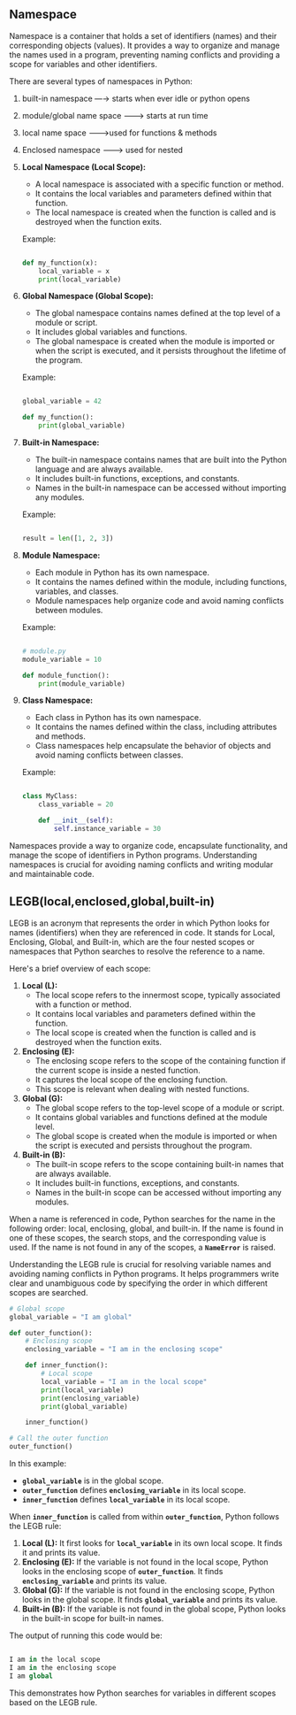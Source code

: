 
## Namespace
Namespace is a container that holds a set of identifiers (names) and their corresponding objects (values). It provides a way to organize and manage the names used in a program, preventing naming conflicts and providing a scope for variables and other identifiers.

There are several types of namespaces in Python:

1. built-in namespace —→ starts when ever idle or python  opens
2. module/global name space ———> starts  at run time
3. local name space ———>used for  functions & methods
4. Enclosed namespace ———> used for nested

1. **Local Namespace (Local Scope):**
    - A local namespace is associated with a specific function or method.
    - It contains the local variables and parameters defined within that function.
    - The local namespace is created when the function is called and is destroyed when the function exits.
    
    Example:
    
    ```python
    
    def my_function(x):
        local_variable = x
        print(local_variable)
    
    ```
    
2. **Global Namespace (Global Scope):**
    - The global namespace contains names defined at the top level of a module or script.
    - It includes global variables and functions.
    - The global namespace is created when the module is imported or when the script is executed, and it persists throughout the lifetime of the program.
    
    Example:
    
    ```python
    
    global_variable = 42
    
    def my_function():
        print(global_variable)
    
    ```
    
3. **Built-in Namespace:**
    - The built-in namespace contains names that are built into the Python language and are always available.
    - It includes built-in functions, exceptions, and constants.
    - Names in the built-in namespace can be accessed without importing any modules.
    
    Example:
    
    ```python
    
    result = len([1, 2, 3])
    
    ```
    
4. **Module Namespace:**
    - Each module in Python has its own namespace.
    - It contains the names defined within the module, including functions, variables, and classes.
    - Module namespaces help organize code and avoid naming conflicts between modules.
    
    Example:
    
    ```python
    
    # module.py
    module_variable = 10
    
    def module_function():
        print(module_variable)
    
    ```
    
5. **Class Namespace:**
    - Each class in Python has its own namespace.
    - It contains the names defined within the class, including attributes and methods.
    - Class namespaces help encapsulate the behavior of objects and avoid naming conflicts between classes.
    
    Example:
    
    ```python
    
    class MyClass:
        class_variable = 20
    
        def __init__(self):
            self.instance_variable = 30
    
    ```
    

Namespaces provide a way to organize code, encapsulate functionality, and manage the scope of identifiers in Python programs. Understanding namespaces is crucial for avoiding naming conflicts and writing modular and maintainable code.

## LEGB(local,enclosed,global,built-in)

LEGB is an acronym that represents the order in which Python looks for names (identifiers) when they are referenced in code. It stands for Local, Enclosing, Global, and Built-in, which are the four nested scopes or namespaces that Python searches to resolve the reference to a name.

Here's a brief overview of each scope:

1. **Local (L):**
    - The local scope refers to the innermost scope, typically associated with a function or method.
    - It contains local variables and parameters defined within the function.
    - The local scope is created when the function is called and is destroyed when the function exits.
2. **Enclosing (E):**
    - The enclosing scope refers to the scope of the containing function if the current scope is inside a nested function.
    - It captures the local scope of the enclosing function.
    - This scope is relevant when dealing with nested functions.
3. **Global (G):**
    - The global scope refers to the top-level scope of a module or script.
    - It contains global variables and functions defined at the module level.
    - The global scope is created when the module is imported or when the script is executed and persists throughout the program.
4. **Built-in (B):**
    - The built-in scope refers to the scope containing built-in names that are always available.
    - It includes built-in functions, exceptions, and constants.
    - Names in the built-in scope can be accessed without importing any modules.

When a name is referenced in code, Python searches for the name in the following order: local, enclosing, global, and built-in. If the name is found in one of these scopes, the search stops, and the corresponding value is used. If the name is not found in any of the scopes, a **`NameError`** is raised.

Understanding the LEGB rule is crucial for resolving variable names and avoiding naming conflicts in Python programs. It helps programmers write clear and unambiguous code by specifying the order in which different scopes are searched.

```python
# Global scope
global_variable = "I am global"

def outer_function():
    # Enclosing scope
    enclosing_variable = "I am in the enclosing scope"

    def inner_function():
        # Local scope
        local_variable = "I am in the local scope"
        print(local_variable)
        print(enclosing_variable)
        print(global_variable)

    inner_function()

# Call the outer function
outer_function()
```

In this example:

- **`global_variable`** is in the global scope.
- **`outer_function`** defines **`enclosing_variable`** in its local scope.
- **`inner_function`** defines **`local_variable`** in its local scope.

When **`inner_function`** is called from within **`outer_function`**, Python follows the LEGB rule:

1. **Local (L):** It first looks for **`local_variable`** in its own local scope. It finds it and prints its value.
2. **Enclosing (E):** If the variable is not found in the local scope, Python looks in the enclosing scope of **`outer_function`**. It finds **`enclosing_variable`** and prints its value.
3. **Global (G):** If the variable is not found in the enclosing scope, Python looks in the global scope. It finds **`global_variable`** and prints its value.
4. **Built-in (B):** If the variable is not found in the global scope, Python looks in the built-in scope for built-in names.

The output of running this code would be:

```python

I am in the local scope
I am in the enclosing scope
I am global

```

This demonstrates how Python searches for variables in different scopes based on the LEGB rule.
